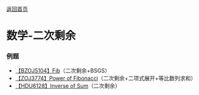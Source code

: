 [返回首页](https://EbolaEmperor.github.io)

# 数学-二次剩余

### 例题

- [【BZOJ5104】Fib](http://www.ebola.pro/article/solutions/bzoj5104)（二次剩余+BSGS）
- [【ZOJ3774】Power of Fibonacci](http://www.ebola.pro/article/solutions/zoj3774)（二次剩余+二项式展开+等比数列求和）
- [【HDU6128】Inverse of Sum](http://www.ebola.pro/article/solutions/hdu6128)（二次剩余）
